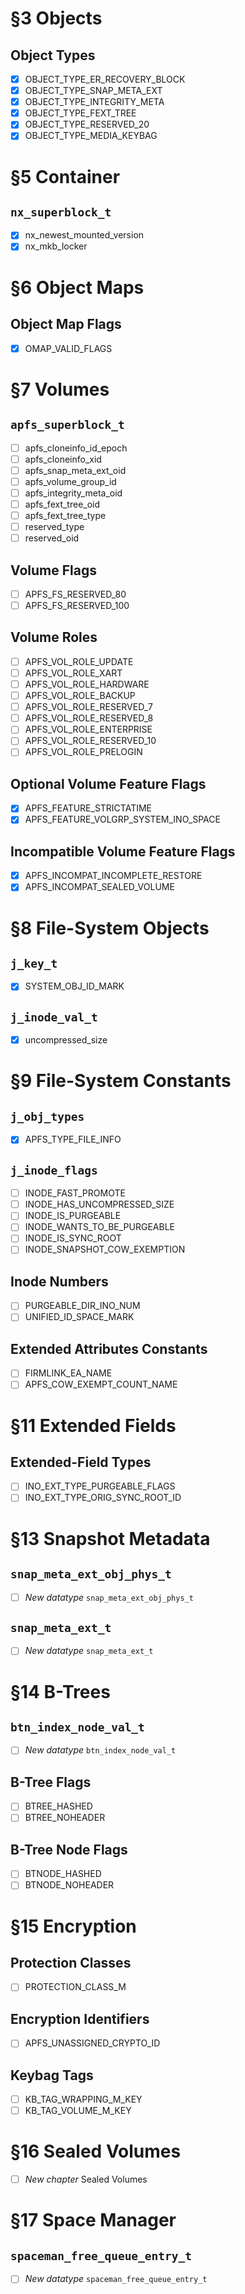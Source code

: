 # §3 Objects

  ## Object Types

  - [x] OBJECT_TYPE_ER_RECOVERY_BLOCK
  - [x] OBJECT_TYPE_SNAP_META_EXT
  - [x] OBJECT_TYPE_INTEGRITY_META
  - [x] OBJECT_TYPE_FEXT_TREE
  - [x] OBJECT_TYPE_RESERVED_20
  - [x] OBJECT_TYPE_MEDIA_KEYBAG

# §5 Container

  ## `nx_superblock_t`

  - [x] nx_newest_mounted_version
  - [x] nx_mkb_locker

# §6 Object Maps

  ## Object Map Flags

  - [x] OMAP_VALID_FLAGS

# §7 Volumes

  ## `apfs_superblock_t`

  - [ ] apfs_cloneinfo_id_epoch
  - [ ] apfs_cloneinfo_xid
  - [ ] apfs_snap_meta_ext_oid
  - [ ] apfs_volume_group_id
  - [ ] apfs_integrity_meta_oid
  - [ ] apfs_fext_tree_oid
  - [ ] apfs_fext_tree_type
  - [ ] reserved_type
  - [ ] reserved_oid

  ## Volume Flags

  - [ ] APFS_FS_RESERVED_80
  - [ ] APFS_FS_RESERVED_100

  ## Volume Roles

  - [ ] APFS_VOL_ROLE_UPDATE
  - [ ] APFS_VOL_ROLE_XART
  - [ ] APFS_VOL_ROLE_HARDWARE
  - [ ] APFS_VOL_ROLE_BACKUP
  - [ ] APFS_VOL_ROLE_RESERVED_7
  - [ ] APFS_VOL_ROLE_RESERVED_8
  - [ ] APFS_VOL_ROLE_ENTERPRISE
  - [ ] APFS_VOL_ROLE_RESERVED_10
  - [ ] APFS_VOL_ROLE_PRELOGIN

  ## Optional Volume Feature Flags

  - [x] APFS_FEATURE_STRICTATIME
  - [x] APFS_FEATURE_VOLGRP_SYSTEM_INO_SPACE

  ## Incompatible Volume Feature Flags

  - [x] APFS_INCOMPAT_INCOMPLETE_RESTORE
  - [x] APFS_INCOMPAT_SEALED_VOLUME

# §8 File-System Objects

  ## `j_key_t`

  - [x] SYSTEM_OBJ_ID_MARK

  ## `j_inode_val_t`

  - [x] uncompressed_size

# §9 File-System Constants

  ## `j_obj_types`

  - [x] APFS_TYPE_FILE_INFO
  
  ## `j_inode_flags`

  - [ ] INODE_FAST_PROMOTE
  - [ ] INODE_HAS_UNCOMPRESSED_SIZE
  - [ ] INODE_IS_PURGEABLE
  - [ ] INODE_WANTS_TO_BE_PURGEABLE
  - [ ] INODE_IS_SYNC_ROOT
  - [ ] INODE_SNAPSHOT_COW_EXEMPTION

  ## Inode Numbers

  - [ ] PURGEABLE_DIR_INO_NUM
  - [ ] UNIFIED_ID_SPACE_MARK
  
  ## Extended Attributes Constants

  - [ ] FIRMLINK_EA_NAME
  - [ ] APFS_COW_EXEMPT_COUNT_NAME

# §11 Extended Fields

  ## Extended-Field Types

  - [ ] INO_EXT_TYPE_PURGEABLE_FLAGS
  - [ ] INO_EXT_TYPE_ORIG_SYNC_ROOT_ID

# §13 Snapshot Metadata

  ## `snap_meta_ext_obj_phys_t`

  - [ ] *New datatype* `snap_meta_ext_obj_phys_t`

  ## `snap_meta_ext_t`

  - [ ] *New datatype* `snap_meta_ext_t`

# §14 B-Trees

  ## `btn_index_node_val_t`

  - [ ] *New datatype* `btn_index_node_val_t`

  ## B-Tree Flags

  - [ ] BTREE_HASHED
  - [ ] BTREE_NOHEADER

  ## B-Tree Node Flags

  - [ ] BTNODE_HASHED
  - [ ] BTNODE_NOHEADER

# §15 Encryption

  ## Protection Classes

  - [ ] PROTECTION_CLASS_M

  ## Encryption Identifiers

  - [ ] APFS_UNASSIGNED_CRYPTO_ID

  ## Keybag Tags

  - [ ] KB_TAG_WRAPPING_M_KEY
  - [ ] KB_TAG_VOLUME_M_KEY

# §16 Sealed Volumes

- [ ] *New chapter* Sealed Volumes

# §17 Space Manager

  ## `spaceman_free_queue_entry_t`

  - [ ] *New datatype* `spaceman_free_queue_entry_t`
